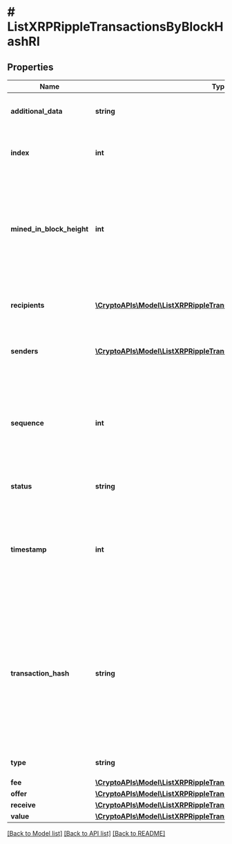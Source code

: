 # # ListXRPRippleTransactionsByBlockHashRI

## Properties

Name | Type | Description | Notes
------------ | ------------- | ------------- | -------------
**additional_data** | **string** | Represents any additional data that may be needed. | [optional]
**index** | **int** | Represents the index position of the transaction in the specific block. |
**mined_in_block_height** | **int** | Represents the hight of the block where this transaction was mined/confirmed for first time. The height is defined as the number of blocks in the blockchain preceding this specific block. |
**recipients** | [**\CryptoAPIs\Model\ListXRPRippleTransactionsByBlockHashRIRecipients[]**](ListXRPRippleTransactionsByBlockHashRIRecipients.md) | Represents an object of addresses that receive the transactions. |
**senders** | [**\CryptoAPIs\Model\ListXRPRippleTransactionsByBlockHashRISenders[]**](ListXRPRippleTransactionsByBlockHashRISenders.md) | Represents an object of addresses that provide the funds. |
**sequence** | **int** | Defines the transaction input&#39;s sequence as an integer, which is is used when transactions are replaced with newer versions before LockTime. |
**status** | **string** | Defines the status of the transaction. |
**timestamp** | **int** | Defines the exact date/time in Unix Timestamp when this transaction was mined, confirmed or first seen in Mempool, if it is unconfirmed. |
**transaction_hash** | **string** | Represents the same as &#x60;transactionId&#x60; for account-based protocols like Ethereum, while it could be different in UTXO-based protocols like Bitcoin. E.g., in UTXO-based protocols &#x60;hash&#x60; is different from &#x60;transactionId&#x60; for SegWit transactions. |
**type** | **string** | Defines the type of the transaction. |
**fee** | [**\CryptoAPIs\Model\ListXRPRippleTransactionsByBlockHashRIFee**](ListXRPRippleTransactionsByBlockHashRIFee.md) |  |
**offer** | [**\CryptoAPIs\Model\ListXRPRippleTransactionsByBlockHashRIOffer**](ListXRPRippleTransactionsByBlockHashRIOffer.md) |  |
**receive** | [**\CryptoAPIs\Model\ListXRPRippleTransactionsByBlockHashRIReceive**](ListXRPRippleTransactionsByBlockHashRIReceive.md) |  |
**value** | [**\CryptoAPIs\Model\ListXRPRippleTransactionsByBlockHashRIValue**](ListXRPRippleTransactionsByBlockHashRIValue.md) |  |

[[Back to Model list]](../../README.md#models) [[Back to API list]](../../README.md#endpoints) [[Back to README]](../../README.md)
